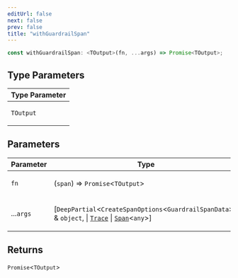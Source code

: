 ```yaml
---
editUrl: false
next: false
prev: false
title: "withGuardrailSpan"
---
```


```ts
const withGuardrailSpan: <TOutput>(fn, ...args) => Promise<TOutput>;
```

## Type Parameters

<table>
<thead>
<tr>
<th>Type Parameter</th>
</tr>
</thead>
<tbody>
<tr>
<td>

`TOutput`

</td>
</tr>
</tbody>
</table>

## Parameters

<table>
<thead>
<tr>
<th>Parameter</th>
<th>Type</th>
</tr>
</thead>
<tbody>
<tr>
<td>

`fn`

</td>
<td>

(`span`) => `Promise`\<`TOutput`\>

</td>
</tr>
<tr>
<td>

...`args`

</td>
<td>

\[`DeepPartial`\<`CreateSpanOptions`\<`GuardrailSpanData`\>\> & `object`, \| [`Trace`](/openai-agents-js/openai/agents-core/classes/trace/) \| [`Span`](/openai-agents-js/openai/agents-core/classes/span/)\<`any`\>\]

</td>
</tr>
</tbody>
</table>

## Returns

`Promise`\<`TOutput`\>

